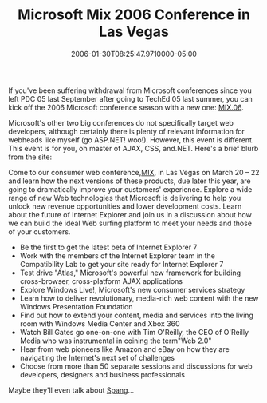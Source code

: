 ﻿---
title: Microsoft Mix 2006 Conference in Las Vegas
date: "2006-01-30T08:25:47.9710000-05:00"
description: "If you've been suffering withdrawal from Microsoft conferences since you left PDC 05 last September after going to TechEd 05 last summer, you can kick off the 2006 Microsoft conference season with a new one: MIX.06"
featuredImage: img/microsoft-mix-2006-conference-in-las-vegas-featured.png
---

If you've been suffering withdrawal from Microsoft conferences since you left PDC 05 last September after going to TechEd 05 last summer, you can kick off the 2006 Microsoft conference season with a new one: [MIX.06](http://www.microsoft.com/events/mix/default.mspx).

Microsoft's other two big conferences do not specifically target web developers, although certainly there is plenty of relevant information for webheads like myself (go ASP.NET! woo!). However, this event is different. This event is for you, oh master of AJAX, CSS, and.NET. Here's a brief blurb from the site:

Come to our consumer web conference,[MIX](http://mix06.com/), in Las Vegas on March 20 – 22 and learn how the next versions of these products, due later this year, are going to dramatically improve your customers' experience. Explore a wide range of new Web technologies that Microsoft is delivering to help you unlock new revenue opportunities and lower development costs. Learn about the future of Internet Explorer and join us in a discussion about how we can build the ideal Web surfing platform to meet your needs and those of your customers.

* Be the first to get the latest beta of Internet Explorer 7
* Work with the members of the Internet Explorer team in the Compatibility Lab to get your site ready for Internet Explorer 7
* Test drive "Atlas," Microsoft's powerful new framework for building cross-browser, cross-platform AJAX applications
* Explore Windows Live!, Microsoft's new consumer services strategy
* Learn how to deliver revolutionary, media-rich web content with the new Windows Presentation Foundation
* Find out how to extend your content, media and services into the living room with Windows Media Center and Xbox 360
* Watch Bill Gates go one-on-one with Tim O'Reilly, the CEO of O'Reilly Media who was instrumental in coining the term"Web 2.0"
* Hear from web pioneers like Amazon and eBay on how they are navigating the Internet's next set of challenges
* Choose from more than 50 separate sessions and discussions for web developers, designers and business professionals

Maybe they'll even talk about [Spang](http://whatisspang.com/default.aspx/MyWiki/Code-NamedSpang.html)…

